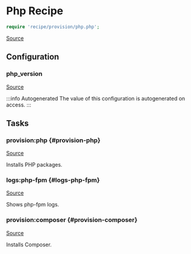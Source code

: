 <!-- DO NOT EDIT THIS FILE! -->
<!-- Instead edit recipe/provision/php.php -->
<!-- Then run bin/docgen -->

# Php Recipe

```php
require 'recipe/provision/php.php';
```

[Source](/recipe/provision/php.php)


## Configuration
### php_version
[Source](https://github.com/deployphp/deployer/blob/master/recipe/provision/php.php#L5)


:::info Autogenerated
The value of this configuration is autogenerated on access.
:::





## Tasks

### provision\:php {#provision-php}
[Source](https://github.com/deployphp/deployer/blob/master/recipe/provision/php.php#L18)

Installs PHP packages.




### logs\:php-fpm {#logs-php-fpm}
[Source](https://github.com/deployphp/deployer/blob/master/recipe/provision/php.php#L73)

Shows php-fpm logs.




### provision\:composer {#provision-composer}
[Source](https://github.com/deployphp/deployer/blob/master/recipe/provision/php.php#L82)

Installs Composer.




